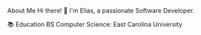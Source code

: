 About Me
Hi there! 👋
I'm Elias, a passionate Software Developer.

📚 Education
BS Computer Science: East Carolina University


